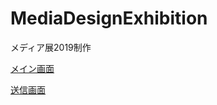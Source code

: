 # MediaDesignExhibition
メディア展2019制作

[メイン画面](http://heartsuki.ga/main/) 

[送信画面](http://heartsuki.ga)